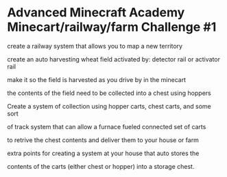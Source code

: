 Advanced Minecraft Academy Minecart/railway/farm Challenge #1
========================================

create a railway system that allows you to map a new territory

create an auto harvesting wheat field activated by: detector rail or activator rail

make it so the field is harvested as you drive by in the minecart
 
 the contents of the field need to be collected into a chest using hoppers
 
 Create a system of collection using hopper carts, chest carts, and some sort
 
 of track system that can allow a furnace fueled connected set of carts
 
 to retrive the chest contents and deliver them to your house or farm
 
 
 extra points for creating a system at your house that auto stores the
 
 contents of the carts (either chest or hopper) into a storage chest.
